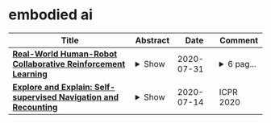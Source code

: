 # embodied ai

| **Title** | **Abstract** | **Date** | **Comment** |
| --- | --- | --- | --- |
| **[Real-World Human-Robot Collaborative Reinforcement Learning](http://arxiv.org/abs/2003.01156v2)** | <details><summary>Show</summary><p>The intuitive collaboration of humans and intelligent robots (embodied AI) in the real-world is an essential objective for many desirable applications of robotics. Whilst there is much research regarding explicit communication, we focus on how humans and robots interact implicitly, on motor adaptation level. We present a real-world setup of a human-robot collaborative maze game, designed to be non-trivial and only solvable through collaboration, by limiting the actions to rotations of two orthogonal axes, and assigning each axes to one player. This results in neither the human nor the agent being able to solve the game on their own. We use deep reinforcement learning for the control of the robotic agent, and achieve results within 30 minutes of real-world play, without any type of pre-training. We then use this setup to perform systematic experiments on human/agent behaviour and adaptation when co-learning a policy for the collaborative game. We present results on how co-policy learning occurs over time between the human and the robotic agent resulting in each participant's agent serving as a representation of how they would play the game. This allows us to relate a person's success when playing with different agents than their own, by comparing the policy of the agent with that of their own agent.</p></details> | 2020-07-31 | <details><summary>6 pag...</summary><p>6 pages - accepted at IROS2020</p></details> |
| **[Explore and Explain: Self-supervised Navigation and Recounting](http://arxiv.org/abs/2007.07268v1)** | <details><summary>Show</summary><p>Embodied AI has been recently gaining attention as it aims to foster the development of autonomous and intelligent agents. In this paper, we devise a novel embodied setting in which an agent needs to explore a previously unknown environment while recounting what it sees during the path. In this context, the agent needs to navigate the environment driven by an exploration goal, select proper moments for description, and output natural language descriptions of relevant objects and scenes. Our model integrates a novel self-supervised exploration module with penalty, and a fully-attentive captioning model for explanation. Also, we investigate different policies for selecting proper moments for explanation, driven by information coming from both the environment and the navigation. Experiments are conducted on photorealistic environments from the Matterport3D dataset and investigate the navigation and explanation capabilities of the agent as well as the role of their interactions.</p></details> | 2020-07-14 | ICPR 2020 |